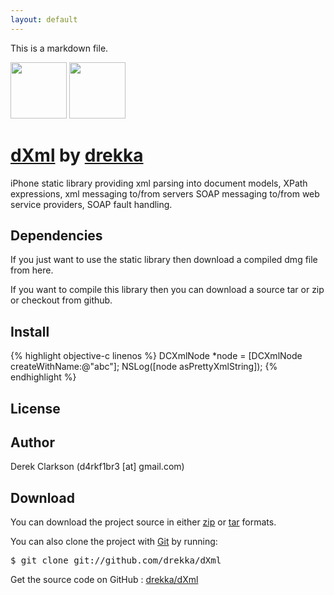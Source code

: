 ```yaml
---
layout: default
---
```


This is a markdown file.

<div id="download">
<a href="http://github.com/drekka/dXml/zipball/master">
<img border="0" width="90" src="http://github.com/images/modules/download/zip.png"></a>
<a href="http://github.com/drekka/dXml/tarball/master">
<img border="0" width="90" src="http://github.com/images/modules/download/tar.png"></a>
</div>
	 
      
<h1><a href="http://github.com/drekka/dXml">dXml</a> 
<span class="small">by <a href="http://github.com/drekka">drekka</a></span></h1>

<div class="description">
iPhone static library providing xml parsing into document models, XPath expressions, xml messaging to/from servers
SOAP messaging to/from web service providers, SOAP fault handling.
</div>

<h2>Dependencies</h2>
<p>If you just want to use the static library then download a compiled dmg file from here.</p>
<p>If you want to compile this library then you can download a source tar or zip or checkout from github.</p>
    
<h2>Install</h2>

{% highlight objective-c linenos %}
DCXmlNode *node = [DCXmlNode createWithName:@"abc"];
NSLog([node asPrettyXmlString]);
{% endhighlight %}

<h2>License</h2>
    
<h2>Author</h2>
<p>Derek Clarkson (d4rkf1br3 [at] gmail.com)</p>

<h2>Download</h2>
<p>
You can download the project source in either
<a href="http://github.com/drekka/dXml/zipball/master">zip</a> or
<a href="http://github.com/drekka/dXml/tarball/master">tar</a> formats.
</p>
<p>You can also clone the project with <a href="http://git-scm.com">Git</a>
by running:
<pre>$ git clone git://github.com/drekka/dXml</pre>
</p>
      
<div class="footer">
Get the source code on GitHub : <a href="http://github.com/drekka/dXml">drekka/dXml</a>
</div>
    

